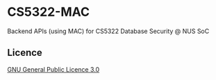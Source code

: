 # CS5322-MAC

Backend APIs (using MAC) for CS5322 Database Security @ NUS SoC

## Licence

[GNU General Public Licence 3.0](LICENSE)
